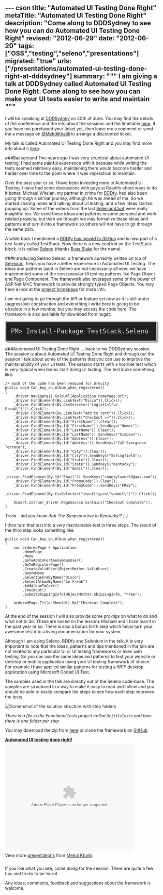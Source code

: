 --- cson
title: "Automated UI Testing Done Right"
metaTitle: "Automated UI Testing Done Right"
description: "Come along to DDDSydney to see how you can do Automated UI Testing Done Right"
revised: "2012-06-29"
date: "2012-06-20"
tags: ["OSS","testing","seleno","presentations"]
migrated: "true"
urls: ["/presentations/automated-ui-testing-done-right-at-dddsydney"]
summary: """
I am giving a talk at DDDSydney called Automated UI Testing Done Right. Come along to see how you can make your UI tests easier to write and maintain
"""
---
I will be speaking at [DDDSydney][1] on 30th of June. You may find the details of the conference and the info about the sessions and the timetable [here][2]. If you have not purchased your ticket yet, then leave me a comment or send me a message on [@MehdiKhalili][3] to arrange a discounted ticket.

My talk is called Automated UI Testing Done Right and you may find more info about it [here][4]. 

###Background
Two years ago I was very sceptical about automated UI testing. I had some painful experience with it because while writing the tests seemed relatively easy, maintaining them would become harder and harder over time to the point where it was impractical to maintain.

Over the past year or so, I have been investing more in Automated UI Testing. I have had some discussions with guys at Readify about ways to do it better. Michael Whelan, my partner in crime for [BDDfy][5], had also been going through a similar journey, although he was ahead of me. So we started sharing notes and talking about UI testing, and a few ideas started popping up. Some of the videos from the last [SeleniumConf][6] were really insightful too. We used these ideas and patterns in some personal and work related projects; but then we thought we may formalize these ideas and patterns and turn it into a framework so others will not have to go through the same pain. 

A while back I mentioned a [BDDfy has moved to GitHub][7] and is now part of a test family called TestStack. Now there is a new cool kid on the TestStack block. It is called [Seleno][8] (thanks [Russ Blake][9] for the name).

###Introducing Seleno
Seleno, a framework currently written on top of [Selenium][10], helps you have a better experience in Automated UI Testing. The ideas and patterns used in Seleno are not necessarily all new: we have implemented some of the most popular UI testing patterns like Page Object and Page Component. The framework also leverages some of the power of ASP.Net MVC framework to provide strongly typed Page Objects. You may have a look at the [project homepage][11] for more info.

I am not going to go through the API or feature set now as it is still under (aggressive) construction and everything I write here is going to be obsolete in a few months; but you may access the code [here][12]. The framework is also available for download from nuget:

<code style="background-color: #202020;border: 4px solid silver;border-radius: 5px;-moz-border-radius: 5px;-webkit-border-radius: 5px;box-shadow: 2px 2px 3px #6e6e6e;color: #E2E2E2;display: block;font: 1.5em 'andale mono', 'lucida console', monospace;line-height: 1.5em;overflow: auto;padding: 15px;
">PM&gt; Install-Package TestStack.Seleno
</code>

###Automated UI Testing Done Right
... back to my DDDSydney session. The session is about Automated UI Testing Done Right and through out the session I talk about some of the patterns that you can use to improve the maintainability of your UI tests. The session starts with a horrible test which is very typical when teams start doing UI testing. The test looks something like:

    // much of the code has been removed for brevity
    public void Can_buy_an_Album_when_registered()
    {
        _driver.Navigate().GoToUrl(Application.HomePage.Url);
        _driver.FindElement(By.LinkText("Disco")).Click();
        _driver.FindElement(By.CssSelector("img[alt=\"Le Freak\"]")).Click();
        _driver.FindElement(By.LinkText("Add to cart")).Click();
        _driver.FindElement(By.LinkText("Checkout >>")).Click();
        _driver.FindElement(By.Id("FirstName")).Clear();
        _driver.FindElement(By.Id("FirstName")).SendKeys("Homer");
        _driver.FindElement(By.Id("LastName")).Clear();
        _driver.FindElement(By.Id("LastName")).SendKeys("Simpson");
        _driver.FindElement(By.Id("Address")).Clear();
        _driver.FindElement(By.Id("Address")).SendKeys("742 Evergreen Terrace");
        _driver.FindElement(By.Id("City")).Clear();
        _driver.FindElement(By.Id("City")).SendKeys("Springfield");
        _driver.FindElement(By.Id("State")).Clear();
        _driver.FindElement(By.Id("State")).SendKeys("Kentucky");
        _driver.FindElement(By.Id("Email")).Clear();
        _driver.FindElement(By.Id("Email")).SendKeys("chunkylover53@aol.com");
        _driver.FindElement(By.Id("PromoCode")).Clear();
        _driver.FindElement(By.Id("PromoCode")).SendKeys("FREE");
        _driver.FindElement(By.CssSelector("input[type=\"submit\"]")).Click();
    
        Assert.IsTrue(_driver.PageSource.Contains("Checkout Complete"));
    }

*Trivia - did you know that The Simpsons live in Kentucky!? ;-)*

I then turn that test into a very maintainable test in three steps. The result of the third step looks something like:

    public void Can_buy_an_Album_when_registered()
    {
        var orderedPage = Application
            .HomePage
            .Menu
            .GoToAdminForAnonymousUser()
            .GoToRegisterPage()
            .CreateValidUser(ObjectMother.ValidUser)
            .GenreMenu
            .SelectGenreByName("Disco")
            .SelectAlbumByName("Le Freak")
            .AddAlbumToCart()
            .Checkout()
            .SubmitShippingInfo(ObjectMother.ShippingInfo, "Free");
    
        orderedPage.Title.Should().Be("Checkout Complete");
    }

At the end of the session I will also provide some pro-tips on what to do and what not to do. These are based on the lessons Michael and I have learnt in the past year or so. There is also a bonus forth step which helps turn your awesome test into a living documentation for your system. 

Although I am using Seleno, BDDfy and Selenium in the talk, it is very important to note that the ideas, patterns and tips mentioned in the talk are not related to any particular UI or UI testing frameworks or even web testing. So you can use the same ideas and patterns to test your website or desktop or mobile application using your UI testing framework of choice. For example I have applied similar patterns for testing a WPF desktop application using Microsoft Coded UI Test.

The samples used in the talk are directly out of the Seleno code-base. The samples are structured in a way to make it easy to read and follow and you should be able to easily compare the steps to see how each step improves the tests. 

![Screenshot of the solution structure with step folders][13]

*There is a file in the FunctionalTests project called `BrittleTests` and then there is one folder per step* 

You may download the zip from [here][14] or clone the framework on [GitHub][15]. 

<div style="width:425px" id="__ss_13493067"><strong style="display:block;margin:12px 0 4px"><a href="http://www.slideshare.net/MehdiKhalili/automated-ui-testing-done-right-13493067" title="Automated UI testing done right!">Automated UI testing done right!</a></strong><object id="__sse13493067" width="425" height="355"><param name="movie" value="http://static.slidesharecdn.com/swf/ssplayer2.swf?doc=auit-120629055816-phpapp01&stripped_title=automated-ui-testing-done-right-13493067&userName=MehdiKhalili" /><param name="allowFullScreen" value="true"/><param name="allowScriptAccess" value="always"/><param name="wmode" value="transparent"/><embed name="__sse13493067" src="http://static.slidesharecdn.com/swf/ssplayer2.swf?doc=auit-120629055816-phpapp01&stripped_title=automated-ui-testing-done-right-13493067&userName=MehdiKhalili" type="application/x-shockwave-flash" allowscriptaccess="always" allowfullscreen="true" wmode="transparent" width="425" height="355"></embed></object><div style="padding:5px 0 12px">View more <a href="http://www.slideshare.net/">presentations</a> from <a href="http://www.slideshare.net/MehdiKhalili">Mehdi Khalili</a>.</div></div>

If you like what you see, come along for the session. There are quite a few tips and tricks to be learnt.

Any ideas, comments, feedback and suggestions about the framework is welcome. 


  [1]: http://www.eventbrite.com/event/3366694875
  [2]: http://lanyrd.com/2012/dddsydney/schedule/
  [3]: https://twitter.com/#!/MehdiKhalili
  [4]: http://lanyrd.com/2012/dddsydney/strqy/
  [5]: http://teststack.github.com/TestStack.BDDfy/
  [6]: http://www.seleniumconf.org/
  [7]: http://www.mehdi-khalili.com/bddify-moved-to-github-and-renamed-to-teststack-bddfy
  [8]: http://teststack.github.com/TestStack.Seleno/
  [9]: http://www.linkedin.com/in/russblake
  [10]: http://seleniumhq.org/
  [11]: http://teststack.github.com/TestStack.Seleno/
  [12]: https://github.com/TestStack/TestStack.Seleno
  [13]: http://www.mehdi-khalili.com/get/presentations/dddsydney/Seleno.png
  [14]: https://github.com/TestStack/TestStack.Seleno/zipball/master
  [15]: https://github.com/TestStack/TestStack.Seleno